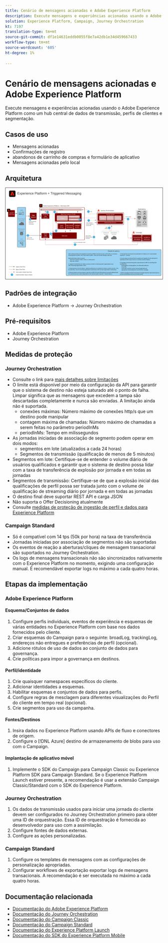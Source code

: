 ```yaml
---
title: Cenário de mensagens acionadas e Adobe Experience Platform
description: Execute mensagens e experiências acionadas usando o Adobe Experience Platform como um hub central de dados de transmissão, perfis de clientes e segmentação.
solution: Experience Platform, Campaign, Journey Orchestration
kt: 7197
translation-type: tm+mt
source-git-commit: df1e14631eddb0055f8e7a42db1e34d459667433
workflow-type: tm+mt
source-wordcount: '605'
ht-degree: 1%

---
```



# Cenário de mensagens acionadas e Adobe Experience Platform

Execute mensagens e experiências acionadas usando o Adobe Experience Platform como um hub central de dados de transmissão, perfis de clientes e segmentação.

## Casos de uso

* Mensagens acionadas
* Confirmações de registro
* abandonos de carrinho de compras e formulário de aplicativo
* Mensagens acionadas pelo local

## Arquitetura

<img src="assets/triggered.svg" alt="Arquitetura de referência para o cenário de mensagens acionadas e Adobe Experience Platform" style="border:1px solid #4a4a4a" />

## Padrões de integração

* Adobe Experience Platform -> Journey Orchestration

## Pré-requisitos

* Adobe Experience Platform
* Journey Orchestration

## Medidas de proteção

### Journey Orchestration

* Consulte o link para [mais detalhes sobre limitações](https://experienceleague.adobe.com/docs/journeys/using/starting-with-journeys/limitations.html?lang=en#starting-with-journeys)
* O limite está disponível por meio da configuração da API para garantir que o sistema de destino não esteja saturado até o ponto de falha. Limpar significa que as mensagens que excedem a tampa são descartadas completamente e nunca são enviadas. A limitação ainda não é suportada.
   * conexões máximas: Número máximo de conexões http/s que um destino pode manipular
   * contagem máxima de chamadas: Número máximo de chamadas a serem feitas no parâmetro periodInMs
   * periodInMs: Tempo em milissegundos
* As jornadas iniciadas de associação de segmento podem operar em dois modos:
   * segmentos em lote (atualizados a cada 24 horas)
   * Segmentos de transmissão (qualificação de menos de 5 minutos)
* Segmentos em lote: Certifique-se de entender o volume diário de usuários qualificados e garantir que o sistema de destino possa lidar com a taxa de transferência de explosão por jornada e em todas as jornadas
* Segmentos de transmissão: Certifique-se de que a explosão inicial das qualificações de perfil possa ser tratada junto com o volume de qualificação de streaming diário por jornada e em todas as jornadas
* O destino final deve suportar REST API e carga JSON
* Não suporta o Offer Decisioning atualmente
* Consulte [medidas de proteção de ingestão de perfil e dados para Experience Platform](https://experienceleague.adobe.com/docs/experience-platform/profile/guardrails.html?lang=en)

### Campaign Standard

* Só é compatível com 14 tps (50k por hora) na taxa de transferência
* Jornadas iniciadas por associação de segmentos não são suportadas
* Os eventos de reação a aberturas/cliques de mensagem transacional são suportados no Journey Orchestration.
* Os logs de mensagens transacionais não são sincronizados nativamente com o Experience Platform no momento, exigindo uma configuração manual. É recomendável exportar logs no máximo a cada quatro horas.


## Etapas da implementação

### Adobe Experience Platform

#### Esquema/Conjuntos de dados

1. Configure perfis individuais, eventos de experiência e esquemas de várias entidades no Experience Platform com base nos dados fornecidos pelo cliente.
1. Criar esquemas do Campaign para o seguinte: broadLog, trackingLog, endereços não entregues e preferências de perfil (opcional).
1. Adicione rótulos de uso de dados ao conjunto de dados para governança.
1. Crie políticas para impor a governança em destinos.

#### Perfil/identidade

1. Crie quaisquer namespaces específicos do cliente.
1. Adicionar identidades a esquemas.
1. Habilitar esquemas e conjuntos de dados para perfis.
1. Configure regras de mesclagem para diferentes visualizações do Perfil do cliente em tempo real (opcional).
1. Crie segmentos para uso da campanha.

#### Fontes/Destinos

1. Insira dados no Experience Platform usando APIs de fluxo e conectores de origem.
1. Configure o [!DNL Azure] destino de armazenamento de blobs para uso com o Campaign.

#### Implantação de aplicativo móvel

1. Implemente o SDK do Campaign para Campaign Classic ou Experience Platform SDK para Campaign Standard. Se o Experience Platform Launch estiver presente, a recomendação é usar a extensão Campaign Classic/Standard com o SDK do Experience Platform.


### Journey Orchestration

1. Os dados de transmissão usados para iniciar uma jornada do cliente devem ser configurados no Journey Orchestration primeiro para obter uma ID de orquestração. Essa ID de orquestração é fornecida ao desenvolvedor para uso com a assimilação.
1. Configure fontes de dados externas.
1. Configure as ações personalizadas.

### Campaign Standard

1. Configure os templates de mensagens com as configurações de personalização apropriadas.
1. Configurar workflows de exportação exportar logs de mensagens transacionais. A recomendação é ser executada no máximo a cada quatro horas.


## Documentação relacionada

* [Documentação do Adobe Experience Platform](https://experienceleague.adobe.com/docs/experience-platform.html?lang=en)
* [Documentação do Journey Orchestration](https://experienceleague.adobe.com/docs/journey-orchestration.html?lang=en)
* [Documentação do Campaign Classic](https://experienceleague.adobe.com/docs/campaign-classic.html?lang=en)
* [Documentação do Campaign Standard](https://experienceleague.adobe.com/docs/campaign-standard.html?lang=en)
* [Documentação do Experience Platform Launch](https://experienceleague.adobe.com/docs/launch.html?lang=en)
* [Documentação do SDK do Experience Platform Mobile](https://experienceleague.adobe.com/docs/mobile.html?lang=en)
